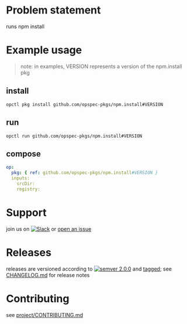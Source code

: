 # Problem statement
runs npm install

# Example usage

> note: in examples, VERSION represents a version of the npm.install pkg

## install

```shell
opctl pkg install github.com/opspec-pkgs/npm.install#VERSION
```

## run

```
opctl run github.com/opspec-pkgs/npm.install#VERSION
```

## compose

```yaml
op:
  pkg: { ref: github.com/opspec-pkgs/npm.install#VERSION }
  inputs: 
    srcDir:
    registry:
```

# Support

join us on [![Slack](https://opspec-slackin.herokuapp.com/badge.svg)](https://opspec-slackin.herokuapp.com/)
or [open an issue](https://github.com/opspec-pkgs/npm.install/issues)

# Releases

releases are versioned according to
[![semver 2.0.0](https://img.shields.io/badge/semver-2.0.0-brightgreen.svg)](http://semver.org/spec/v2.0.0.html)
and [tagged](https://git-scm.com/book/en/v2/Git-Basics-Tagging); see
[CHANGELOG.md](CHANGELOG.md) for release notes

# Contributing

see [project/CONTRIBUTING.md](https://github.com/opspec-pkgs/project/blob/master/CONTRIBUTING.md)
